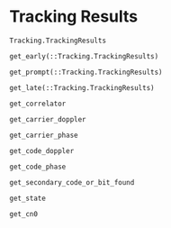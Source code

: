 # Tracking Results

```@docs
Tracking.TrackingResults
```

```@docs
get_early(::Tracking.TrackingResults)
```

```@docs
get_prompt(::Tracking.TrackingResults)
```

```@docs
get_late(::Tracking.TrackingResults)
```

```@docs
get_correlator
```

```@docs
get_carrier_doppler
```

```@docs
get_carrier_phase
```

```@docs
get_code_doppler
```

```@docs
get_code_phase
```

```@docs
get_secondary_code_or_bit_found
```

```@docs
get_state
```

```@docs
get_cn0
```
